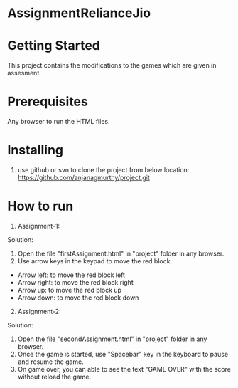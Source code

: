 # AssignmentRelianceJio

# Getting Started
This project contains the modifications to the games which are given in assesment.

# Prerequisites
Any browser to run the HTML files.

# Installing
1. use github or svn to clone the project from below location:
   https://github.com/anjanagmurthy/project.git
   
# How to run
1. Assignment-1:

Solution: 
1. Open the file "firstAssignment.html" in "project" folder in any browser.
2. Use arrow keys in the keypad to move the red block.

  - Arrow left: to move the red block left
  - Arrow right: to move the red block right
  - Arrow up: to move the red block up
  - Arrow down: to move the red block down
  
2. Assignment-2:

Solution:
1. Open the file "secondAssignment.html" in "project" folder in any browser.
2. Once the game is started, use "Spacebar" key in the keyboard to pause and resume the game.
3. On game over, you can able to see the text "GAME OVER" with the score without reload the game.
